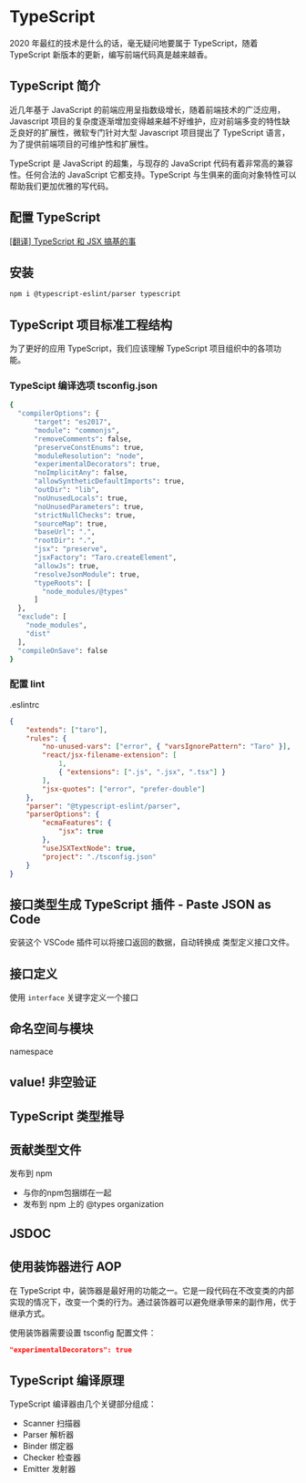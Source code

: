 # TypeScript

2020 年最红的技术是什么的话，毫无疑问地要属于 TypeScript，随着 TypeScript 新版本的更新，编写前端代码真是越来越香。

## TypeScript 简介

近几年基于 JavaScript 的前端应用呈指数级增长，随着前端技术的广泛应用，Javascript 项目的复杂度逐渐增加变得越来越不好维护，应对前端多变的特性缺乏良好的扩展性，微软专门针对大型 Javascript 项目提出了 TypeScript 语言，为了提供前端项目的可维护性和扩展性。

TypeScript 是 JavaScript 的超集，与现存的 JavaScript 代码有着非常高的兼容性。任何合法的 JavaScript 它都支持。TypeScript 与生俱来的面向对象特性可以帮助我们更加优雅的写代码。

## 配置 TypeScript

[[翻译] TypeScript 和 JSX 搞基的事](https://github.com/techird/blog/issues/3)

## 安装

```sh
npm i @typescript-eslint/parser typescript
```

## TypeScript 项目标准工程结构

为了更好的应用 TypeScript，我们应该理解 TypeScript 项目组织中的各项功能。

### TypeScipt 编译选项 tsconfig.json

```sh
{
  "compilerOptions": {
      "target": "es2017",
      "module": "commonjs",
      "removeComments": false,
      "preserveConstEnums": true,
      "moduleResolution": "node",
      "experimentalDecorators": true,
      "noImplicitAny": false,
      "allowSyntheticDefaultImports": true,
      "outDir": "lib",
      "noUnusedLocals": true,
      "noUnusedParameters": true,
      "strictNullChecks": true,
      "sourceMap": true,
      "baseUrl": ".",
      "rootDir": ".",
      "jsx": "preserve",
      "jsxFactory": "Taro.createElement",
      "allowJs": true,
      "resolveJsonModule": true,
      "typeRoots": [
        "node_modules/@types"
      ]
  },
  "exclude": [
    "node_modules",
    "dist"
  ],
  "compileOnSave": false
}

```

### 配置 lint

.eslintrc

```json
{
    "extends": ["taro"],
    "rules": {
        "no-unused-vars": ["error", { "varsIgnorePattern": "Taro" }],
        "react/jsx-filename-extension": [
            1,
            { "extensions": [".js", ".jsx", ".tsx"] }
        ],
        "jsx-quotes": ["error", "prefer-double"]
    },
    "parser": "@typescript-eslint/parser",
    "parserOptions": {
        "ecmaFeatures": {
            "jsx": true
        },
        "useJSXTextNode": true,
        "project": "./tsconfig.json"
    }
}
```

## 接口类型生成 TypeScript 插件 - Paste JSON as Code

安装这个 VSCode 插件可以将接口返回的数据，自动转换成 类型定义接口文件。

## 接口定义

使用 `interface` 关键字定义一个接口

## 命名空间与模块

namespace

## value! 非空验证

## TypeScript 类型推导

## 贡献类型文件

发布到 npm

- 与你的npm包捆绑在一起
- 发布到 npm 上的 @types organization

## JSDOC

## 使用装饰器进行 AOP

在 TypeScript 中，装饰器是最好用的功能之一。它是一段代码在不改变类的内部实现的情况下，改变一个类的行为。通过装饰器可以避免继承带来的副作用，优于继承方式。

使用装饰器需要设置 tsconfig 配置文件：

```json
"experimentalDecorators": true
```

## TypeScript 编译原理

TypeScript 编译器由几个关键部分组成：

- Scanner 扫描器
- Parser 解析器
- Binder 绑定器
- Checker 检查器
- Emitter 发射器

